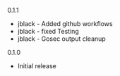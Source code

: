 
0.1.1
- jblack - Added github workflows
- jblack - fixed Testing
- jblack - Gosec output cleanup


0.1.0
-  Initial release

